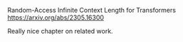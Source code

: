 Random-Access Infinite Context Length for Transformers
https://arxiv.org/abs/2305.16300

Really nice chapter on related work.
